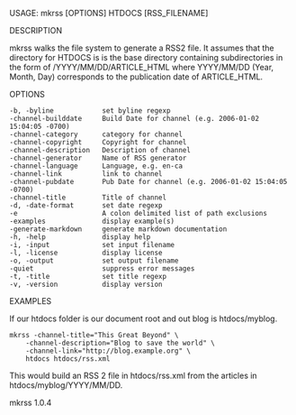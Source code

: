 
USAGE: mkrss [OPTIONS] HTDOCS [RSS_FILENAME]

DESCRIPTION

mkrss walks the file system to generate a RSS2 file. It assumes 
that the directory for HTDOCS is is the base directory containing 
subdirectories in the form of /YYYY/MM/DD/ARTICLE_HTML where 
YYYY/MM/DD (Year, Month, Day) corresponds to the publication date 
of ARTICLE_HTML.

OPTIONS

    -b, -byline            set byline regexp
    -channel-builddate     Build Date for channel (e.g. 2006-01-02 15:04:05 -0700)
    -channel-category      category for channel
    -channel-copyright     Copyright for channel
    -channel-description   Description of channel
    -channel-generator     Name of RSS generator
    -channel-language      Language, e.g. en-ca
    -channel-link          link to channel
    -channel-pubdate       Pub Date for channel (e.g. 2006-01-02 15:04:05 -0700)
    -channel-title         Title of channel
    -d, -date-format       set date regexp
    -e                     A colon delimited list of path exclusions
    -examples              display example(s)
    -generate-markdown     generate markdown documentation
    -h, -help              display help
    -i, -input             set input filename
    -l, -license           display license
    -o, -output            set output filename
    -quiet                 suppress error messages
    -t, -title             set title regexp
    -v, -version           display version


EXAMPLES

If our htdocs folder is our document root and out blog is
htdocs/myblog.

    mkrss -channel-title="This Great Beyond" \
        -channel-description="Blog to save the world" \
        -channel-link="http://blog.example.org" \
        htdocs htdocs/rss.xml

This would build an RSS 2 file in htdocs/rss.xml from the
articles in htdocs/myblog/YYYY/MM/DD.

mkrss 1.0.4
